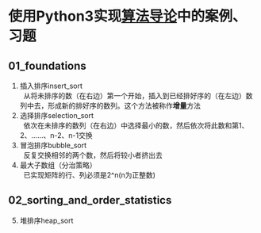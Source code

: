 # 使用Python3实现[算法导论](https://book.douban.com/subject/20432061/)中的案例、习题
## 01_foundations
1. 插入排序insert_sort<br>
&ensp;从将未排序的数（在右边）第一个开始，插入到已经排好序的（在左边）数列中去，形成新的排好序的数列。这个方法被称作**增量**方法
1. 选择排序selection_sort<br>
&ensp;依次在未排序的数列（在右边）中选择最小的数，然后依次将此数和第1、2、……、n-2、n-1交换
1. 冒泡排序bubble_sort<br>
&ensp;反复交换相邻的两个数，然后将较小者挤出去
1. 最大子数组（分治策略）<br>
&ensp;已实现矩阵的行、列必须是2^n(n为正整数)
## 02_sorting_and_order_statistics
5. 堆排序heap_sort<br>